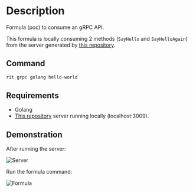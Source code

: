 # Description

Formula (poc) to consume an gRPC API.

This formula is locally consuming 2 methods (`SayHello` and `SayHelloAgain`) from the server generated by [this repository](https://github.com/GuillaumeFalourd/poc-grpc-golang).

## Command

```bash
rit grpc golang hello-world
```

## Requirements

- Golang
- [This repository](https://github.com/GuillaumeFalourd/poc-grpc-golang) server running locally (localhost:3009).

## Demonstration

After running the server:

![Server](https://user-images.githubusercontent.com/22433243/128190726-c785957f-c66d-4769-ab89-516721348941.png)

Run the formula command:

![Formula](https://user-images.githubusercontent.com/22433243/128190773-c12b3737-3541-458c-8105-226cbd3d2aa7.png)
